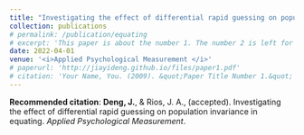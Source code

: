 ```yaml
---
title: "Investigating the effect of differential rapid guessing on population invariance in equating"
collection: publications
# permalink: /publication/equating
# excerpt: 'This paper is about the number 1. The number 2 is left for future work.'
date: 2022-04-01
venue: '<i>Applied Psychological Measurement </i>'
# paperurl: 'http://jiayideng.github.io/files/paper1.pdf'
# citation: 'Your Name, You. (2009). &quot;Paper Title Number 1.&quot; <i>Applied Psychological Measurement.</i>.'
---
```


**Recommended citation**: **Deng, J.**, & Rios, J. A., (accepted). Investigating the effect of differential rapid guessing on population invariance in equating. <i>Applied Psychological Measurement</i>. 
